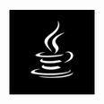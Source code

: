 <p align="center">
  <img width="30%" src="https://github.com/Macc0de/Java_collection/blob/main/coffee.jpg">
</p> 
